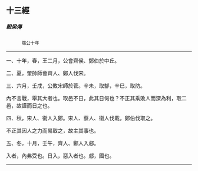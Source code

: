 

## 十三經

##### 穀梁傳
　　　`隱公十年`

* * *

一、十年，春，王二月，公會齊侯、鄭伯於中丘。

二、夏，翬帥師會齊人、鄭人伐宋。

三、六月，壬戌，公敗宋師於菅。辛未，取郜，辛巳，取防。

內不言戰，舉其大者也。取邑不日，此其日何也？不正其乘敗人而深為利，取二邑，故謹而日之也。

四、秋，宋人、衞人入鄭。宋人、蔡人、衞人伐載，鄭伯伐取之。

不正其因人之力而易取之，故主其事也。

五、冬，十月，壬午，齊人、鄭人入郕。

入者，內弗受也。日入，惡入者也。郕，國也。

* * *


